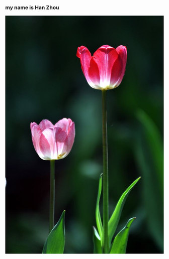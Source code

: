 ### my name is Han Zhou

![tulip](https://github.com/gtb-2022-zhou-han/.github/blob/main/tulip%20(2).jpg)
